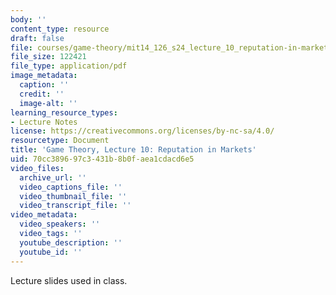 ```yaml
---
body: ''
content_type: resource
draft: false
file: courses/game-theory/mit14_126_s24_lecture_10_reputation-in-markets.pdf
file_size: 122421
file_type: application/pdf
image_metadata:
  caption: ''
  credit: ''
  image-alt: ''
learning_resource_types:
- Lecture Notes
license: https://creativecommons.org/licenses/by-nc-sa/4.0/
resourcetype: Document
title: 'Game Theory, Lecture 10: Reputation in Markets'
uid: 70cc3896-97c3-431b-8b0f-aea1cdacd6e5
video_files:
  archive_url: ''
  video_captions_file: ''
  video_thumbnail_file: ''
  video_transcript_file: ''
video_metadata:
  video_speakers: ''
  video_tags: ''
  youtube_description: ''
  youtube_id: ''
---
```

Lecture slides used in class.